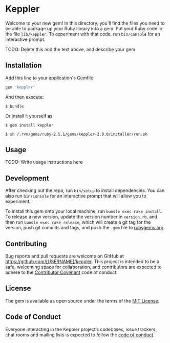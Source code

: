 # Keppler

Welcome to your new gem! In this directory, you'll find the files you need to be able to package up your Ruby library into a gem. Put your Ruby code in the file `lib/keppler`. To experiment with that code, run `bin/console` for an interactive prompt.

TODO: Delete this and the text above, and describe your gem

## Installation

Add this line to your application's Gemfile:

```ruby
gem 'keppler'
```

And then execute:

    $ bundle

Or install it yourself as:

    $ gem install keppler
	
	$ sh /.rvm/gems/ruby-2.5.1/gems/keppler-2.0.0/installer/run.sh
	
## Usage

TODO: Write usage instructions here

## Development

After checking out the repo, run `bin/setup` to install dependencies. You can also run `bin/console` for an interactive prompt that will allow you to experiment.

To install this gem onto your local machine, run `bundle exec rake install`. To release a new version, update the version number in `version.rb`, and then run `bundle exec rake release`, which will create a git tag for the version, push git commits and tags, and push the `.gem` file to [rubygems.org](https://rubygems.org).

## Contributing

Bug reports and pull requests are welcome on GitHub at https://github.com/[USERNAME]/keppler. This project is intended to be a safe, welcoming space for collaboration, and contributors are expected to adhere to the [Contributor Covenant](http://contributor-covenant.org) code of conduct.

## License

The gem is available as open source under the terms of the [MIT License](https://opensource.org/licenses/MIT).

## Code of Conduct

Everyone interacting in the Keppler project’s codebases, issue trackers, chat rooms and mailing lists is expected to follow the [code of conduct](https://github.com/[USERNAME]/keppler/blob/master/CODE_OF_CONDUCT.md).

